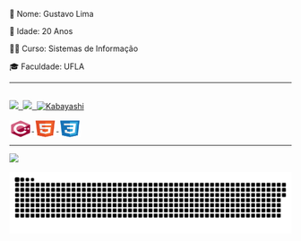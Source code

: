 <p>🧑 Nome: Gustavo Lima <p>
<p>🎂 Idade: 20 Anos <p>
<p>👨‍💻 Curso: Sistemas de Informação <p>
<p>🎓 Faculdade: UFLA <p>
  <hr>
<div><br>
  <a href="https://github.com/GustavoRSL">
  <kbd>
  <img height="150em" src="https://github-readme-stats.vercel.app/api?username=GustavoRSL&show_icons=true&theme=radical&include_all_commits=true&count_private=true"/>
  <img height="150em" src="https://github-readme-stats.vercel.app/api/top-langs/?username=GustavoRSL&layout=compact&langs_count=7&theme=radical"/>
  </kbd>
  <img alt="Kabayashi" height="180" widht="180" src="https://images-ext-1.discordapp.net/external/PZnfTFDEw0cZsSc8pInJy3b5Ga904M6E0gpQvi5XBK4/https/imgur.com/5ezEyyo.gif.gif">
</div>
<div style="display: inline_block"><br>
  <img align="center" alt="C++" height="30" width="40" src="https://raw.githubusercontent.com/devicons/devicon/master/icons/cplusplus/cplusplus-original.svg">
  <img align="center" alt="HTML5" height="30" width="40" src="https://raw.githubusercontent.com/devicons/devicon/master/icons/html5/html5-original.svg">
  <img align="center" alt="CSS3" height="30" width="40" src="https://raw.githubusercontent.com/devicons/devicon/master/icons/css3/css3-original.svg">
</div>
  <hr>
<div style="display: inline-block> 
  <a href="https://www.linkedin.com/in/gustavo-lima-393687212/" target="_blank"><img src="https://img.shields.io/badge/-LinkedIn-%230077B5?style=for-the-badge&logo=linkedin&logoColor=white" target="_blank"></a> 
  
  ![Snake animation](https://github.com/GustavoRSL/GustavoRSL/blob/output/github-contribution-grid-snake.svg)
 
</div>
